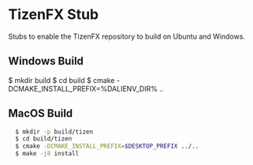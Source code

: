 TizenFX Stub
============

Stubs to enable the TizenFX repository to build on Ubuntu and Windows.

Windows Build
-------------

  $ mkdir build
  $ cd build
  $ cmake -DCMAKE_INSTALL_PREFIX=%DALIENV_DIR% ..

MacOS Build
-------------
```bash
  $ mkdir -p build/tizen
  $ cd build/tizen
  $ cmake -DCMAKE_INSTALL_PREFIX=$DESKTOP_PREFIX ../..
  $ make -j8 install
```
